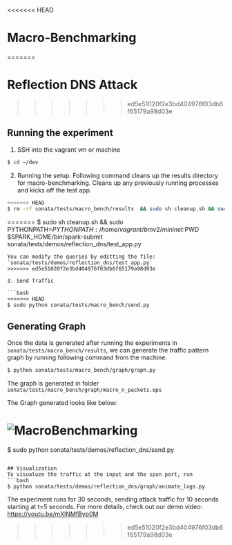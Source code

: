 <<<<<<< HEAD
# Macro-Benchmarking
=======
# Reflection DNS Attack
>>>>>>> ed5e51020f2e3bd404976f03db6f65179a98d03e

## Running the experiment

1. SSH into the vagrant vm or machine
```bash
$ cd ~/dev
```

2. Running the setup. Following command cleans up the results directory for macro-benchmarking.
Cleans up any previously running processes and kicks off the test app.

```bash
<<<<<<< HEAD
$ rm -rf sonata/tests/macro_bench/results  && sudo sh cleanup.sh && sudo PYTHONPATH=$PYTHONPATH:/home/vagrant/bmv2/mininet:$PWD $SPARK_HOME/bin/spark-submit sonata/tests/macro_bench/test_app.py
```
=======
$ sudo sh cleanup.sh && sudo PYTHONPATH=$PYTHONPATH:/home/vagrant/bmv2/mininet:$PWD $SPARK_HOME/bin/spark-submit sonata/tests/demos/reflection_dns/test_app.py
```
You can modify the queries by editting the file: `sonata/tests/demos/reflection_dns/test_app.py`
>>>>>>> ed5e51020f2e3bd404976f03db6f65179a98d03e

3. Send Traffic

```bash
<<<<<<< HEAD
$ sudo python sonata/tests/macro_bench/send.py
```


## Generating Graph

Once the data is generated after running the experiments in `sonata/tests/macro_bench/results`,
we can generate the traffic pattern graph by running following command from the machine.

```bash
$ python sonata/tests/macro_bench/graph/graph.py
```

The graph is generated in folder `sonata/tests/macro_bench/graph/macro_n_packets.eps`

The Graph generated looks like below:

![MacroBenchmarking](https://github.com/Sonata-Princeton/SONATA-DEV/blob/master/sonata/tests/macro_bench/graph/macro_n_packets.png)
=======
$ sudo python sonata/tests/demos/reflection_dns/send.py
```

## Visualization
To visualuze the traffic at the input and the span port, run
```bash
$ python sonata/tests/demos/reflection_dns/graph/animate_logs.py
```
The experiment runs for 30 seconds, sending attack traffic for 10 seconds starting at t=5 seconds. 
For more details, check out our demo video: https://youtu.be/mXlNMfByp0M
>>>>>>> ed5e51020f2e3bd404976f03db6f65179a98d03e
